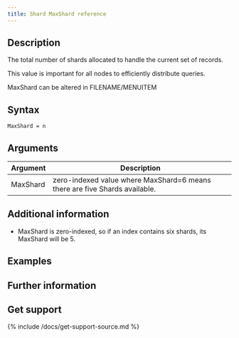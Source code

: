 ```yaml
---
title: Shard MaxShard reference
---
```



## Description

The total number of shards allocated to handle the current set of records.

This value is important for all nodes to efficiently distribute queries.

MaxShard can be altered in FILENAME/MENUITEM

## Syntax

```
MaxShard = n
```

## Arguments

| Argument | Description |
|---|---|
| MaxShard | zero-indexed value where MaxShard=6 means there are five Shards available. |


## Additional information

* MaxShard is zero-indexed, so if an index contains six shards, its MaxShard will be 5.

## Examples


## Further information


## Get support

{% include /docs/get-support-source.md %}
